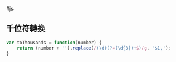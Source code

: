 #js
## 千位符轉換

```js
var toThousands = function(number) {
    return (number + '').replace(/(\d)(?=(\d{3})+$)/g, '$1,');
}
```

